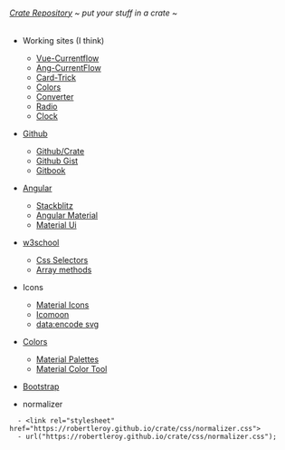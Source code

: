 ###### [Crate Repository](https://robertleroy.github.io/crate/) ~ *put your stuff in a crate* ~

- Working sites (I think)
  - [Vue-Currentflow](https://robertleroy.github.io/currentflow/)
  - [Ang-CurrentFlow](https://robertleroy.github.io/ang-currentflow/)
  - [Card-Trick](https://robertleroy.github.io/card-trick/)
  - [Colors](https://robertleroy.github.io/colors/home/)
  - [Converter](https://robertleroy.github.io/vue-converter/)
  - [Radio](https://robertleroy.github.io/radio/)
  - [Clock](https://robertleroy.github.io/clock/)


- [Github](https://github.com/)
  - [Github/Crate](https://github.com/robertleroy/crate)
  - [Github Gist](https://gist.github.com/)
  - [Gitbook](https://www.gitbook.com/)


- [Angular](https://angular.io/)
  - [Stackblitz](https://stackblitz.com/@robertleroy)
  - [Angular Material](https://material.angular.io/)
  - [Material Ui](https://material-ui.com/)
  
  
- [w3school](https://www.w3schools.com/)
  - [Css Selectors](https://www.w3schools.com/cssref/css_selectors.asp)  
  - [Array methods](https://www.w3schools.com/js/js_array_methods.asp)
  
  
- Icons
  - [Material Icons](https://material.io/tools/icons/?style=baseline)
  - [Icomoon](https://icomoon.io/)
  - [data:encode svg](https://codepen.io/jakob-e/pen/doMoML?editors=0110)


- [Colors](https://robertleroy.github.io/colors/)
  - [Material Palettes](https://materialpalettes.com/)
  - [Material Color Tool](https://material.io/tools/color/#!/?view.left=0&view.right=1)


- [Bootstrap](https://getbootstrap.com/docs/4.3/getting-started/introduction/)


- normalizer
```
  - <link rel="stylesheet" href="https://robertleroy.github.io/crate/css/normalizer.css">
  - url("https://robertleroy.github.io/crate/css/normalizer.css");
```

